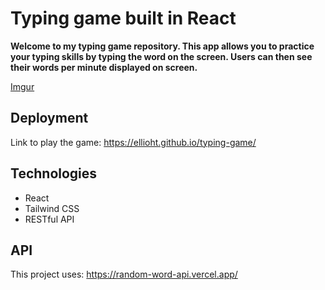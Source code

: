 # Typing game built in React
<strong>Welcome to my typing game repository. This app allows you to practice your typing skills by typing the word on the screen. Users can then see their words per minute displayed on screen.</strong>

[Imgur](https://i.imgur.com/S7Pts7s.png)

## Deployment

Link to play the game: https://ellioht.github.io/typing-game/

## Technologies

- React
- Tailwind CSS
- RESTful API

## API

This project uses: https://random-word-api.vercel.app/
